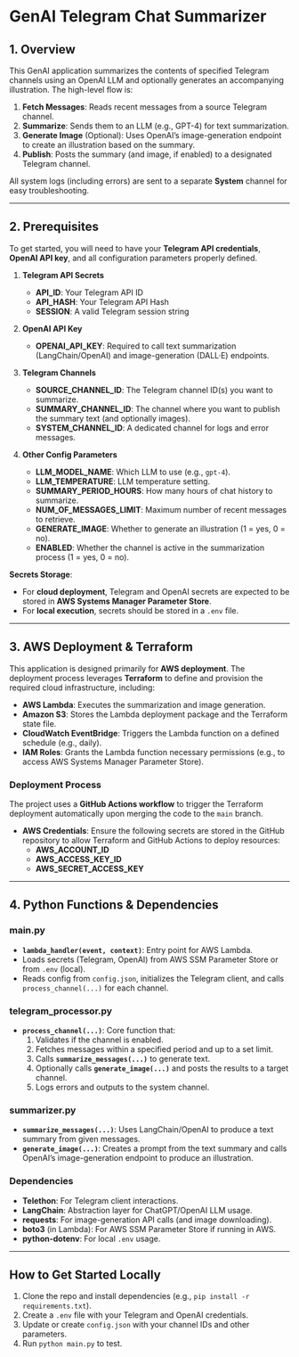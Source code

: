 # GenAI Telegram Chat Summarizer

## 1. Overview
This GenAI application summarizes the contents of specified Telegram channels using an OpenAI LLM and optionally generates an accompanying illustration. The high-level flow is:

1. **Fetch Messages**: Reads recent messages from a source Telegram channel.  
2. **Summarize**: Sends them to an LLM (e.g., GPT-4) for text summarization.  
3. **Generate Image** (Optional): Uses OpenAI’s image-generation endpoint to create an illustration based on the summary.  
4. **Publish**: Posts the summary (and image, if enabled) to a designated Telegram channel.

All system logs (including errors) are sent to a separate **System** channel for easy troubleshooting.

---

## 2. Prerequisites

To get started, you will need to have your **Telegram API credentials**, **OpenAI API key**, and all configuration parameters properly defined.

1. **Telegram API Secrets**  
   - **API_ID**: Your Telegram API ID  
   - **API_HASH**: Your Telegram API Hash  
   - **SESSION**: A valid Telegram session string  

2. **OpenAI API Key**  
   - **OPENAI_API_KEY**: Required to call text summarization (LangChain/OpenAI) and image-generation (DALL·E) endpoints.  

3. **Telegram Channels**  
   - **SOURCE_CHANNEL_ID**: The Telegram channel ID(s) you want to summarize.  
   - **SUMMARY_CHANNEL_ID**: The channel where you want to publish the summary text (and optionally images).  
   - **SYSTEM_CHANNEL_ID**: A dedicated channel for logs and error messages.  

4. **Other Config Parameters**  
   - **LLM_MODEL_NAME**: Which LLM to use (e.g., `gpt-4`).  
   - **LLM_TEMPERATURE**: LLM temperature setting.  
   - **SUMMARY_PERIOD_HOURS**: How many hours of chat history to summarize.  
   - **NUM_OF_MESSAGES_LIMIT**: Maximum number of recent messages to retrieve.  
   - **GENERATE_IMAGE**: Whether to generate an illustration (1 = yes, 0 = no).  
   - **ENABLED**: Whether the channel is active in the summarization process (1 = yes, 0 = no).

**Secrets Storage**:  
- For **cloud deployment**, Telegram and OpenAI secrets are expected to be stored in **AWS Systems Manager Parameter Store**.  
- For **local execution**, secrets should be stored in a `.env` file.

---

## 3. AWS Deployment & Terraform

This application is designed primarily for **AWS deployment**. The deployment process leverages **Terraform** to define and provision the required cloud infrastructure, including:

- **AWS Lambda**: Executes the summarization and image generation.  
- **Amazon S3**: Stores the Lambda deployment package and the Terraform state file.  
- **CloudWatch EventBridge**: Triggers the Lambda function on a defined schedule (e.g., daily).  
- **IAM Roles**: Grants the Lambda function necessary permissions (e.g., to access AWS Systems Manager Parameter Store).

### **Deployment Process**
The project uses a **GitHub Actions workflow** to trigger the Terraform deployment automatically upon merging the code to the `main` branch.

- **AWS Credentials**: Ensure the following secrets are stored in the GitHub repository to allow Terraform and GitHub Actions to deploy resources:
  - **AWS_ACCOUNT_ID**
  - **AWS_ACCESS_KEY_ID**
  - **AWS_SECRET_ACCESS_KEY**

---

## 4. Python Functions & Dependencies

### **main.py**
- **`lambda_handler(event, context)`**: Entry point for AWS Lambda.  
- Loads secrets (Telegram, OpenAI) from AWS SSM Parameter Store or from `.env` (local).  
- Reads config from `config.json`, initializes the Telegram client, and calls `process_channel(...)` for each channel.

### **telegram_processor.py**
- **`process_channel(...)`**: Core function that:
  1. Validates if the channel is enabled.  
  2. Fetches messages within a specified period and up to a set limit.  
  3. Calls **`summarize_messages(...)`** to generate text.  
  4. Optionally calls **`generate_image(...)`** and posts the results to a target channel.  
  5. Logs errors and outputs to the system channel.

### **summarizer.py**
- **`summarize_messages(...)`**: Uses LangChain/OpenAI to produce a text summary from given messages.  
- **`generate_image(...)`**: Creates a prompt from the text summary and calls OpenAI’s image-generation endpoint to produce an illustration.

### **Dependencies**
- **Telethon**: For Telegram client interactions.  
- **LangChain**: Abstraction layer for ChatGPT/OpenAI LLM usage.  
- **requests**: For image-generation API calls (and image downloading).  
- **boto3** (in Lambda): For AWS SSM Parameter Store if running in AWS.  
- **python-dotenv**: For local `.env` usage.

---

## How to Get Started Locally
1. Clone the repo and install dependencies (e.g., `pip install -r requirements.txt`).  
2. Create a `.env` file with your Telegram and OpenAI credentials.  
3. Update or create `config.json` with your channel IDs and other parameters.  
4. Run `python main.py` to test.

